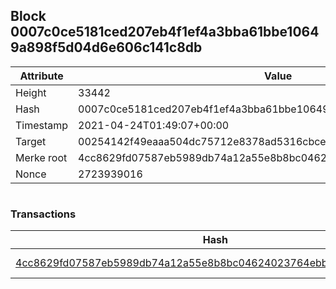 ## Block 0007c0ce5181ced207eb4f1ef4a3bba61bbe10649a898f5d04d6e606c141c8db

Attribute | Value
--- | ---
Height | 33442
Hash | 0007c0ce5181ced207eb4f1ef4a3bba61bbe10649a898f5d04d6e606c141c8db
Timestamp | 2021-04-24T01:49:07+00:00
Target | 00254142f49eaaa504dc75712e8378ad5316cbcead634704b3734b6271167cc4
Merke root | 4cc8629fd07587eb5989db74a12a55e8b8bc04624023764ebbe48c367e00cb79
Nonce | 2723939016

```

```

### Transactions

Hash | Amount
--- | ---
[4cc8629fd07587eb5989db74a12a55e8b8bc04624023764ebbe48c367e00cb79](4cc8629fd07587eb5989db74a12a55e8b8bc04624023764ebbe48c367e00cb79.md) | 10.00000000 SKEPTI 
